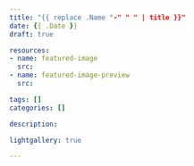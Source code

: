 ```yaml
---
title: "{{ replace .Name "-" " " | title }}"
date: {{ .Date }}
draft: true

resources:
- name: featured-image
  src: 
- name: featured-image-preview
  src: 

tags: []
categories: []

description:

lightgallery: true

---
```


<img src="" />
